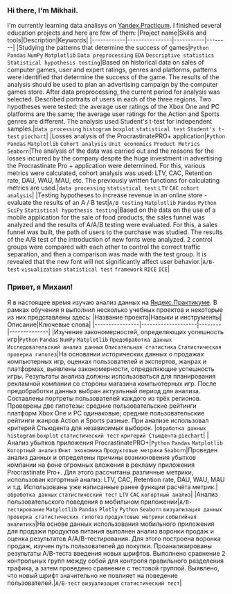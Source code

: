 ### Hi there, I'm Mikhail.
I'm currently learning data analisys on [Yandex.Practicum](https://practicum.com/).
I finished several education projects and here are few of them:
|Project name|Skills and tools|Description|Keywords|
|------------|----------------|-----------|--------|
|Studying the patterns that determine the success of games|`Python` `Pandas` `NumPy` `Matplotlib` `Data preprocessing` `EDA` `Descriptive statistics` `Statistical hypothesis testing`|Based on historical data on sales of computer games, user and expert ratings, genres and platforms, patterns were identified that determine the success of the game. The results of the analysis should be used to plan an advertising campaign by the computer games store. After data preprocessing, the current period for analysis was selected. Described portraits of users in each of the three regions. Two hypotheses were tested: the average user ratings of the Xbox One and PC platforms are the same; the average user ratings for the Action and Sports genres are different. The analysis used Student's t-test for independent samples.|`data processing` `histogram` `boxplot` `statistical test` `Student's t-test` `piechart`|
|Losses analysis of the ProcrastinatePRO+ application|`Python` `Pandas` `Matplotlib` `Cohort analysis` `Unit economics` `Product Metrics` `Seaborn`|The analysis of the data was carried out and the reasons for the losses incurred by the company despite the huge investment in advertising the Procrastinate Pro + application were determined. For this, various metrics were calculated, cohort analysis was used: LTV, CAC, Retention rate, DAU, WAU, MAU, etc. The previously written functions for calculating metrics are used.|`data processing` `statistical test` `LTV` `CAC` `cohort analysis`|
|Testing hypotheses to increase revenue in an online store - evaluate the results of an A / B test|`A/B testing` `Matplotlib` `Pandas` `Python` `SciPy` `Statistical hypothesis testing`|Based on the data on the use of a mobile application for the sale of food products, the sales funnel was analyzed and the results of A/A/B testing were evaluated. For this, a sales funnel was built, the path of users to the purchase was studied. The results of the A/B test of the introduction of new fonts were analyzed. 2 control groups were compared with each other to control the correct traffic separation, and then a comparison was made with the test group. It is revealed that the new font will not significantly affect user behavior.|`A/B-test` `visualization` `statistical test` `framework` `RICE` `ICE`|


### Привет, я Михаил!
Я в настоящее время изучаю анализ данных на [Яндекс.Практикуме](https://practicum.yandex.ru/).
В рамках обучения я выполнил несколько учебных проектов и некоторые из них представлены здесь:
|Название проекта|Навыки и инструменты|Описание|Ключевые слова|
|----------------|--------------------|--------|--------------|
|Изучение закономерностей, определяющих успешность игр|`Python` `Pandas` `NumPy` `Matplotlib` `Предобработка данных` `Исследовательский анализ данных` `Описательная статистика` `Статистическая проверка гипотез`|На основании исторических данных о продажах компьютерных игр, оценках пользователей и экспертов, жанрах и платформах, выявлены закономерности, определяющие успешность игры. Результаты анализа должны использоваться для планирования рекламной компании со стороны магазина компьютерных игр. После предобработки данных выбран актуальный период для анализа. Составлены портреты пользователей каждого из трёх регионов. Проверены две гипотезы: средние пользовательские рейтинги платформ Xbox One и PC одинаковые; средние пользовательские рейтинги жанров Action и Sports разные. При анализе использовал критерий Стьюдента для независимых выборок. |`обработка данных` `histogram` `boxplot` `статистический тест` `критерий Стьюдента` `piechart`|
|Анализ убытков приложения ProcrastinatePRO+|`Python` `Pandas` `Matplotlib` `Когортный анализ` `Юнит экономика` `Продуктовые метрики` `Seaborn`|Проведен анализ данных и определены причины возникновения убытков компании на фоне огромных вложения в рекламу приложения Procrastinate Pro+. Для этого рассчитаны различные метрики, использован когортный анализ: LTV, CAC, Retention rate, DAU, WAU, MAU и т.д. Использованы уже написанные ранее функции расчёта метрик.|`обработка данных` `статистический тест` `LTV` `CAC` `когортный анализ`|
|Анализ пользовательского поведения в мобильном приложении|`A/B-тестирование` `Matplotlib` `Pandas` `Plotly` `Python` `Seaborn` `визуализация данных` `проверка статистических гипотез` `продуктовые метрики` `событийная аналитика`|На основе данных использования мобильного приложения для продажи продуктов питания выполнен анализ воронки продаж и оценка результатов A/A/B-тестирования. Для этого построена воронка продаж, изучен путь пользователей до покупки. Проанализированы результаты A/B-теста введения новых шрифтов. Выполнено сравнение 2 контрольных групп между собой для контроля правильного разделения трафика, а затем проведено сравнение с тестовой группой. Выявлено, что новый шрифт значительно не повлияет на поведение пользователей.|`A/B-тест` `визуализация` `статистический тест`|
<!--


**MihVorontsov/MihVorontsov** is a ✨ _special_ ✨ repository because its `README.md` (this file) appears on your GitHub profile.

Here are some ideas to get you started:

- 🔭 I’m currently working on ...
- 🌱 I’m currently learning ...
- 👯 I’m looking to collaborate on ...
- 🤔 I’m looking for help with ...
- 💬 Ask me about ...
- 📫 How to reach me: ...
- 😄 Pronouns: ...
- ⚡ Fun fact: ...
-->
